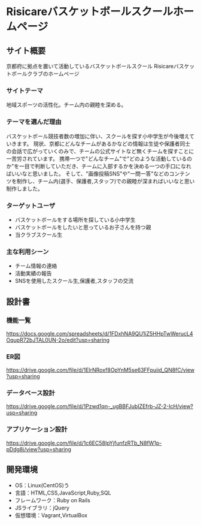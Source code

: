 # Risicareバスケットボールスクールホームページ

## サイト概要
京都府に拠点を置いて活動しているバスケットボールスクール
Risicareバスケットボールクラブのホームページ

### サイトテーマ
地域スポーツの活性化。チーム内の親睦を深める。

### テーマを選んだ理由
バスケットボール競技者数の増加に伴い、スクールを探す小中学生が今後増えていきます。
現状、京都にどんなチームがあるかなどの情報は生徒や保護者同士の会話で広がっていくのみで、チームの公式サイトなど無くチームを探すことに一苦労されています。
携帯一つで"どんなチーム"で"どのような活動しているのか"を一目で判断していただき、チームに入部するかを決める一つの手口になればいいなと思いました。
そして、"画像投稿SNS"や"一問一答"などのコンテンツを制作し、チーム内(選手、保護者,スタッフ)での親睦が深まればいいなと思い制作しました。

### ターゲットユーザ
- バスケットボールをする場所を探している小中学生
- バスケットボールをしたいと思っているお子さんを持つ親
- 当クラブスクール生

### 主な利用シーン
- チーム情報の連絡
- 活動実績の報告
- SNSを使用したスクール生,保護者,スタッフの交流

## 設計書

### 機能一覧
https://docs.google.com/spreadsheets/d/1FDxhNA9QU1iZ5HHpTwWerucL4OqupR72bJTAL0UN-2o/edit?usp=sharing

### ER図
https://drive.google.com/file/d/1ElrNRoxf8OpYnM5se63FFpuiid_QN8fC/view?usp=sharing

### データベース設計
https://drive.google.com/file/d/1Pzwd1qn-_ugBBFJubIZEfrb-JZ-2-IcH/view?usp=sharing

### アプリケーション設計
https://drive.google.com/file/d/1c6EC58IpYjfunfzRTb_N8fW1p-pDdg8j/view?usp=sharing


## 開発環境
- OS：Linux(CentOS)う
- 言語：HTML,CSS,JavaScript,Ruby,SQL
- フレームワーク：Ruby on Rails
- JSライブラリ：jQuery
- 仮想環境：Vagrant,VirtualBox


